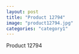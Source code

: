 ```yaml
---
layout: post
title: "Product 12794"
image: "product12794.jpg"
categories: "category1"
---
```

Product 12794
